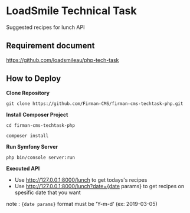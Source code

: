 # LoadSmile Technical Task
Suggested recipes for lunch API


## Requirement document

https://github.com/loadsmileau/php-tech-task

## How to Deploy
__Clone Repository__

`git clone https://github.com/Firman-CMS/firman-cms-techtask-php.git`


__Install Composer Project__

`cd firman-cms-techtask-php`

`composer install`

__Run Symfony Server__

`php bin/console server:run`

__Executed API__

- Use http://127.0.0.1:8000/lunch to get todays's recipes
- Use http://127.0.0.1:8000/lunch?date={date params} to get recipes on spesific date that you want

note :
`{date params}` format must be 'Y-m-d' (ex: 2019-03-05)
